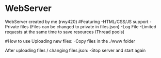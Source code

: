 # WebServer
WebServer created by me (rwy420)
#Featuring
-HTML/CSS/JS support
-Private files (Files can be changed to private in files.json)
-Log File
-Limited requests at the same time to save resources (Thread pools)

#How to use
Uploading new files:
-Copy files in the ./www folder

After uploading files / changing files.json:
-Stop server and start again
